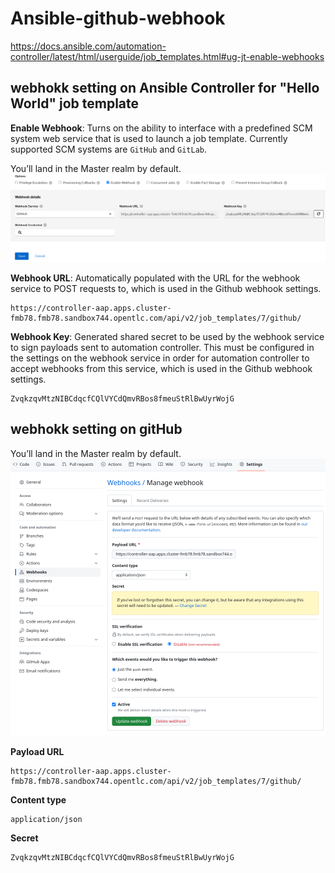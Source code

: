 # Ansible-github-webhook

https://docs.ansible.com/automation-controller/latest/html/userguide/job_templates.html#ug-jt-enable-webhooks


## webhokk setting on Ansible Controller for "Hello World" job template

**Enable Webhook**: Turns on the ability to interface with a predefined SCM system web service that is used to launch a job template. Currently supported SCM systems are `GitHub` and `GitLab`.

You’ll land in the Master realm by default.
![SSO](images/job-template-webhook-01.png)

**Webhook URL**: Automatically populated with the URL for the webhook service to POST requests to, which is used in the Github webhook settings.
```
https://controller-aap.apps.cluster-fmb78.fmb78.sandbox744.opentlc.com/api/v2/job_templates/7/github/
```

**Webhook Key**: Generated shared secret to be used by the webhook service to sign payloads sent to automation controller. This must be configured in the settings on the webhook service in order for automation controller to accept webhooks from this service, which is used in the Github webhook settings.
```
ZvqkzqvMtzNIBCdqcfCQlVYCdQmvRBos8fmeuStRlBwUyrWojG
```



## webhokk setting on gitHub


You’ll land in the Master realm by default.
![SSO](images/job-template-webhook-02.png)

**Payload URL**
```
https://controller-aap.apps.cluster-fmb78.fmb78.sandbox744.opentlc.com/api/v2/job_templates/7/github/
```

**Content type**
```
application/json
```

**Secret**
```
ZvqkzqvMtzNIBCdqcfCQlVYCdQmvRBos8fmeuStRlBwUyrWojG
```

